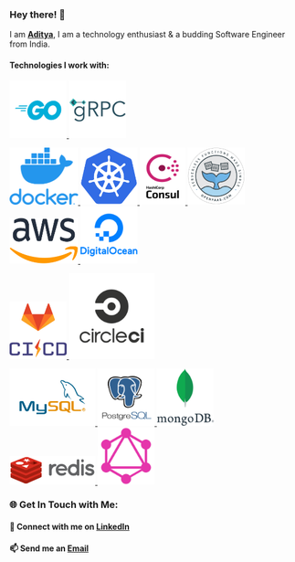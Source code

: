 ### Hey there! 👋

I am **[Aditya](https://github.com/aditya-nagare)**, I am a technology enthusiast & a budding Software Engineer from India.

#### Technologies I work with:

<p float="center">
      <a href="https://golang.org/" target="_blank">
        <img src="https://raw.githubusercontent.com/aditya-nagare/aditya-nagare/master/assets/go.png" height="100" width ="100" alt="Go/Golang" title="Go/Golang"/>
      </a>
    <a href="https://grpc.io/" target="_blank">
        <img src="https://raw.githubusercontent.com/aditya-nagare/aditya-nagare/master/assets/grpc.png" height="100" width ="100" alt="gRPC" title="gRPC"/>
    </a>
</p>
<p float="center">
    <a href="https://www.docker.com/" target="_blank">
        <img src="https://raw.githubusercontent.com/aditya-nagare/aditya-nagare/master/assets/docker.png" height="100" width ="120" alt="Docker" title="Docker"/>
    </a>
    <a href="https://kubernetes.io/" target="_blank">
        <img src="https://raw.githubusercontent.com/aditya-nagare/aditya-nagare/master/assets/kubernetes.png" height="100" width ="100" alt="Kubernetes" title="Kubernetes"/>
    </a>
      <a href="https://www.consul.io/" target="_blank">
        <img src="https://raw.githubusercontent.com/aditya-nagare/aditya-nagare/master/assets/consul.png" height="100" width ="80" alt="Consul" title="Consul"/>
      </a>
    <a href="https://www.openfaas.com/" target="_blank">
        <img src="https://raw.githubusercontent.com/aditya-nagare/aditya-nagare/master/assets/open-faas.png" height="100" width ="100" alt="OpenFaaS" title="OpenFaaS"/>
    </a>
      <a href="https://aws.amazon.com/" target="_blank" >
        <img src="https://raw.githubusercontent.com/aditya-nagare/aditya-nagare/master/assets/aws.png" height="80" width ="120" alt="Amazon Web Services" title="Amazon Web Services(AWS)"/>
      </a>
    <a href="https://www.digitalocean.com/" target="_blank">
        <img src="https://raw.githubusercontent.com/aditya-nagare/aditya-nagare/master/assets/digital-ocean.png" height="100" width ="100" alt="Digital Ocean" title="Digital Ocean"/>
    </a>
</p>
<p float="center">
      <a href="https://docs.gitlab.com/ee/ci/" target="_blank">
    <img src="https://raw.githubusercontent.com/aditya-nagare/aditya-nagare/master/assets/gitlab-ci-cd.png" height="100" width ="100" alt="Gitlab CI" title="Gitlab CI/CD"/>
  </a>
      <a href="https://circleci.com/" target="_blank">
        <img src="https://raw.githubusercontent.com/aditya-nagare/aditya-nagare/master/assets/circle.png" height="150" width ="150" alt="CircleCI" title="CircleCI"/>
      </a>
</p>
<p float="center">
      <a href="https://www.mysql.com/" target="_blank">
    <img src="https://raw.githubusercontent.com/aditya-nagare/aditya-nagare/master/assets/mysql.png" height="100" width ="150" alt="MySQL" title="MySQL"/>
  </a>
      <a href="https://www.postgresql.org/" target="_blank">
        <img src="https://raw.githubusercontent.com/aditya-nagare/aditya-nagare/master/assets/postgre-sql.png" height="100" width ="100" alt="PostgreSQL" title="PostgreSQL"/>
      </a>
    <a href="https://www.mongodb.com/" target="_blank">
        <img src="https://raw.githubusercontent.com/aditya-nagare/aditya-nagare/master/assets/mongo-db.png" height="100" width ="100" alt="MongoDB" title="MongoDB"/>
    </a>
      <a href="https://redis.io/" target="_blank">
        <img src="https://raw.githubusercontent.com/aditya-nagare/aditya-nagare/master/assets/redis.png" height="50" width ="150" alt="Redis" title="Redis"/>
      </a>
    <a href="https://graphql.org/" target="_blank">
        <img src="https://raw.githubusercontent.com/aditya-nagare/aditya-nagare/master/assets/graph-ql.png" height="100" width ="100" alt="GraphQL" title="GraphQL"/>
    </a>
</p>

### 🌐 Get In Touch with Me:

#### 💬 Connect with me on **[LinkedIn](https://www.linkedin.com/in/adityanagare)**

#### 📫 Send me an **[Email](mailto:nagareaditya777@gmail.com)**